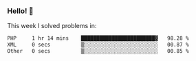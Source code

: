 ### Hello! 👋

This week I solved problems in:

<!--START_SECTION:waka-->

```txt
PHP     1 hr 14 mins    ████████████████████████▓   98.28 %
XML     0 secs          ▒░░░░░░░░░░░░░░░░░░░░░░░░   00.87 %
Other   0 secs          ▒░░░░░░░░░░░░░░░░░░░░░░░░   00.85 %
```

<!--END_SECTION:waka-->
